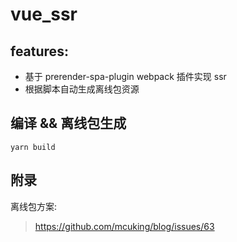 # vue_ssr

## features:

- 基于 prerender-spa-plugin webpack 插件实现 ssr
- 根据脚本自动生成离线包资源

## 编译 && 离线包生成

```
yarn build
```

## 附录

离线包方案:

> https://github.com/mcuking/blog/issues/63



